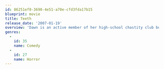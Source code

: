 ```yaml
---
id: 86251ef0-3690-4e51-a70e-cfd3fda17b15
blueprint: movie
title: Teeth
release_date: '2007-01-19'
overview: 'Dawn is an active member of her high-school chastity club but, when she meets Tobey, nature takes its course, and the pair answer the call. They suddenly learn she is a living example of the vagina dentata myth, when the encounter takes a grisly turn.'
genres:
  -
    id: 35
    name: Comedy
  -
    id: 27
    name: Horror
---
```

